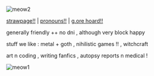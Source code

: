 ![meow2](https://github.com/user-attachments/assets/652e8042-ff2b-4475-850c-39768c1bb9f3)

[strawpage!!](https://0-day.straw.page)  |  [pronouns!!](https://pronouns.cc/@slashatsasha)  |  [g.ore hoard!!](https://rentry.co/goretoys)

generally friendly  ++  no dni  ,  although very block happy

stuff we like :  metal + goth ,  nihilistic games !! , witchcraft

art n coding ,  writing fanfics ,  autopsy reports n medical !


![meow1](https://github.com/user-attachments/assets/e9576f35-bfa4-474e-af5d-47a9b3585b6b)
